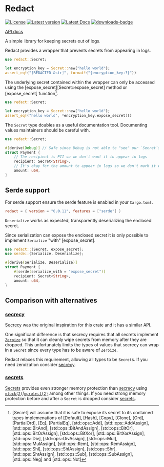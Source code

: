# Redact

[![License](https://img.shields.io/crates/l/redact.svg)](https://crates.io/crates/redact)
[![Latest version](https://img.shields.io/crates/v/redact.svg)](https://crates.io/crates/redact)
[![Latest Docs](https://docs.rs/redact/badge.svg)](https://docs.rs/redact/)
[![downloads-badge](https://img.shields.io/crates/d/redact.svg)](https://crates.io/crates/redact)

[API docs](https://docs.rs/redact/)

A simple library for keeping secrets out of logs.

Redact provides a wrapper that prevents secrets from appearing in logs.

```rust
use redact::Secret;

let encryption_key = Secret::new("hello world");
assert_eq!("[REDACTED &str]", format!("{encryption_key:?}"))
```

The underlying secret contained within the wrapper can only be accessed using the [expose_secret][Secret::expose_secret] method or [expose_secret] function[^1].

```rust
use redact::Secret;

let encryption_key = Secret::new("hello world");
assert_eq!("hello world", *encryption_key.expose_secret())
```

The `Secret` type doubles as a useful documentation tool.
Documenting values maintainers should be careful with.

```rust
use redact::Secret;

#[derive(Debug)] // Safe since Debug is not able to "see" our `Secret`s
struct Payment {
    // The recipient is PII so we don't want it to appear in logs
    recipient: Secret<String>,
    // It's okay for the amount to appear in logs so we don't mark it with `Secret`
    amount: u64,
}
```

## Serde support

For serde support ensure the serde feature is enabled in your `Cargo.toml`.

```toml
redact = { version = "0.0.11", features = ["serde"] }
```

`Deserialize` works as expected, transparently deserializing the enclosed secret.

Since serialization can expose the enclosed secret it is only possible to implement `Serialize` "with" [expose_secret].

```rust
use redact::{Secret, expose_secret};
use serde::{Serialize, Deserialize};

#[derive(Serialize, Deserialize)]
struct Payment {
    #[serde(serialize_with = "expose_secret")]
    recipient: Secret<String>,
    amount: u64,
}
```

## Comparison with alternatives

### [secrecy](https://docs.rs/secrecy/latest/secrecy/)

[Secrecy](https://crates.io/crates/secrecy) was the original inspiration for this crate and it has a similar API.

One significant difference is that secrecy requires that all secrets implement [`Zeroize`] so that it can cleanly wipe secrets from memory after they are dropped.
This unfortunately limits the types of values that secrecy can wrap in a `Secret` since every type has to be aware of `Zeroize`.

Redact relaxes this requirement, allowing all types to be `Secret`s. If you need zeroization consider [secrecy](https://crates.io/crates/secrecy).

### [secrets](https://docs.rs/secrets/latest/secrets/)

[Secrets](https://crates.io/crates/secrets) provides even stronger memory protection than [secrecy](#secrecy) using [`mlock(2)`]/[`mprotect(2)`] among other things.
If you need strong memory protection before and after a `Secret` is dropped consider [secrets](https://crates.io/crates/secrets).

[`Zeroize`]: https://docs.rs/secrecy/latest/secrecy/trait.Zeroize.html
[`mlock(2)`]: https://man7.org/linux/man-pages/man2/mlock.2.html
[`mprotect(2)`]: https://man7.org/linux/man-pages/man2/mprotect.2.html

[^1]: [Secret] will assume that it is safe to expose its secret to its contained types implemenations of 
[Default],
[Hash],
[Copy],
[Clone],
[Ord],
[PartialOrd],
[Eq],
[PartialEq],
[std::ops::Add],
[std::ops::AddAssign],
[std::ops::BitAnd],
[std::ops::BitAndAssign],
[std::ops::BitOr],
[std::ops::BitOrAssign],
[std::ops::BitXor],
[std::ops::BitXorAssign],
[std::ops::Div],
[std::ops::DivAssign],
[std::ops::Mul],
[std::ops::MulAssign],
[std::ops::Rem],
[std::ops::RemAssign],
[std::ops::Shl],
[std::ops::ShlAssign],
[std::ops::Shr],
[std::ops::ShrAssign],
[std::ops::Sub],
[std::ops::SubAssign],
[std::ops::Neg] and
[std::ops::Not]
